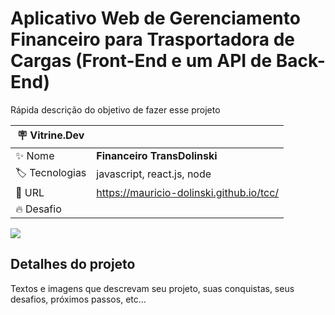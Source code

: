 # Aplicativo Web de Gerenciamento Financeiro para Trasportadora de Cargas (Front-End e um API de Back-End)

Rápida descrição do objetivo de fazer esse projeto

| :placard: Vitrine.Dev |     |
| -------------  | --- |
| :sparkles: Nome        | **Financeiro TransDolinski**
| :label: Tecnologias | javascript, react.js, node
| :rocket: URL         | https://mauricio-dolinski.github.io/tcc/
| :fire: Desafio     |

<!-- Inserir imagem com a #vitrinedev ao final do link -->
![](https://via.placeholder.com/1200x500.png?text=imagem+lindona+do+meu+projeto#vitrinedev)

## Detalhes do projeto

Textos e imagens que descrevam seu projeto, suas conquistas, seus desafios, próximos passos, etc...
